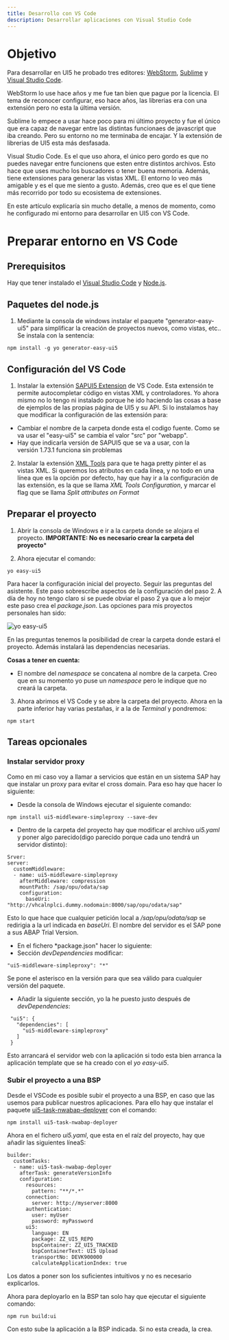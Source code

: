 ```yaml
---
title: Desarrollo con VS Code
description: Desarrollar aplicaciones con Visual Studio Code
---
```


# Objetivo

Para desarrollar en UI5 he probado tres editores: [WebStorm](https://www.jetbrains.com/webstorm/), [Sublime](https://www.sublimetext.com/) y [Visual Studio Code](https://code.visualstudio.com/). 

WebStorm lo use hace años y me fue tan bien que pague por la licencia. El tema de reconocer configurar, eso hace años, las librerias era con una extensión pero no esta la última versión.

Sublime lo empece a usar hace poco para mi último proyecto y fue el único que era capaz de navegar entre las distintas funcionaes de javascript que iba creando. Pero su entorno no me terminaba de encajar. Y la extensión de librerias de UI5 esta más desfasada.

Visual Studio Code. Es el que uso ahora, el único pero gordo es que no puedes navegar entre funcionens que esten entre distintos archivos. Esto hace que uses mucho los buscadores o tener buena memoria. Además, tiene extensiones para generar las vistas XML. El entorno lo veo más amigable y es el que me siento a gusto. Además, creo que es el que tiene más recorrido por todo su ecosistema de extensiones.

En este artículo explicaría sin mucho detalle, a menos de momento, como he configurado mi entorno para desarrollar en UI5 con VS Code.

# Preparar entorno en VS Code

## Prerequisitos

Hay que tener instalado el [Visual Studio Code](https://code.visualstudio.com/) y [Node.js](https://nodejs.org/en/).

## Paquetes del node.js

1. Mediante la consola de windows instalar el paquete "generator-easy-ui5" para simplificar la creación de proyectos nuevos, como vistas, etc.. Se instala con la sentencia:

```tpl
npm install -g yo generator-easy-ui5 
```

## Configuración del VS Code


1. Instalar la extensión [SAPUI5 Extension](https://marketplace.visualstudio.com/items?itemName=iljapostnovs.ui5plugin) de VS Code. Esta extensión te permite autocompletar código en vistas XML y controladores. Yo ahora mismo no lo tengo ni instalado porque he ido haciendo las cosas a base de ejemplos de las propias página de UI5 y su API. Si lo instalamos hay que modificar la configuración de las extensión para:

 * Cambiar el nombre de la carpeta donde esta el codigo fuente. Como se va usar el "easy-ui5" se cambia el valor "src" por "webapp".
 * Hay que indicarla versión de SAPUI5 que se va a usar, con la versión 1.73.1 funciona sin problemas

2. Instalar la extensión [XML Tools](https://marketplace.visualstudio.com/items?itemName=DotJoshJohnson.xml) para que te haga pretty pinter el as vistas XML. Si queremos los atributos en cada línea, y no todo en una línea que es la opción por defecto, hay que hay ir a la configuración de las extensión, es la que se llama *XML Tools Configuration*, y marcar el flag que se llama *Split attributes on Format*

## Preparar el proyecto

1. Abrir la consola de Windows e ir a la carpeta donde se alojara el proyecto. **IMPORTANTE: No es necesario crear la carpeta del proyecto***

2. Ahora ejecutar el comando:

```tpl
yo easy-ui5
```

Para hacer la configuración inicial del proyecto. Seguir las preguntas del asistente. Este paso sobrescribe aspectos de la configuración del paso 2. A día de hoy no tengo claro si se puede obviar el paso 2 ya que a lo mejor este paso crea el *package.json*.
Las opciones para mis proyectos personales han sido:

![yo easy-ui5](/images/sap/ui5/desarrollar_vscode/yo_easy_ui5.png)

En las preguntas tenemos la posibilidad de crear la carpeta donde estará el proyecto. Además instalará las dependencias necesarias.

**Cosas a tener en cuenta:**

* El nombre del *namespace* se concatena al nombre de la carpeta. Creo que en su momento yo puse un *namespace* pero le indique que no creará la carpeta.

3. Ahora abrimos el VS Code y se abre la carpeta del proyecto. Ahora en la parte inferior hay varias pestañas, ir a la de *Terminal* y pondremos:

```tpl
npm start
```

## Tareas opcionales

### Instalar servidor proxy 

Como en mi caso voy a llamar a servicios que están en un sistema SAP hay que instalar un proxy para evitar el cross domain. Para eso hay que hacer lo siguiente:

* Desde la consola de Windows ejecutar el siguiente comando: 
```tpl
npm install ui5-middleware-simpleproxy --save-dev
```
* Dentro de la carpeta del proyecto hay que modificar el archivo *ui5.yaml* y poner algo parecido(digo parecido porque cada uno tendrá un servidor distinto):

```tpl
Srver:  
server:
  customMiddleware:
  - name: ui5-middleware-simpleproxy
    afterMiddleware: compression
    mountPath: /sap/opu/odata/sap
    configuration:
      baseUri: "http://vhcalnplci.dummy.nodomain:8000/sap/opu/odata/sap"
```

Esto lo que hace que cualquier petición local a */sap/opu/odata/sap* se redirigia a la url indicada en *baseUri*. El nombre del servidor es el SAP pone a sus ABAP Trial Version.
* En el fichero *package.json" hacer lo siguiente:
 * Sección *devDependencies* modificar:
 ```tpl
"ui5-middleware-simpleproxy": "*"
```
Se pone el asterisco en la versión para que sea válido para cualquier versión del paquete.

 * Añadir la siguiente sección, yo la he puesto justo después de *devDependencies*:

 ```tpl
  "ui5": {
    "dependencies": [
      "ui5-middleware-simpleproxy"
    ]
  }
```



Esto arrancará el servidor web con la aplicación si todo esta bien arranca la aplicación template que se ha creado con el *yo easy-ui5*.

### Subir el proyecto a una BSP

Desde el VSCode es posible subir el proyecto a una BSP, en caso que las usemos para publicar nuestros aplicaciones. Para ello hay que instalar el paquete [ui5-task-nwabap-deployer](https://github.com/pfefferf/ui5-nwabap-deployer/tree/master/packages/ui5-task-nwabap-deployer) con el comando:

```tpl
npm install ui5-task-nwabap-deployer
```

Ahora en el fichero *ui5.yaml*, que esta en el raíz del proyecto, hay que añadir las siguientes líneaS:

```tpl
builder:
  customTasks:
  - name: ui5-task-nwabap-deployer
    afterTask: generateVersionInfo
    configuration: 
      resources:
        pattern: "**/*.*"
      connection:
        server: http://myserver:8000  
      authentication:
        user: myUser
        password: myPassword
      ui5:
        language: EN
        package: ZZ_UI5_REPO
        bspContainer: ZZ_UI5_TRACKED
        bspContainerText: UI5 Upload
        transportNo: DEVK900000
        calculateApplicationIndex: true  
```

Los datos a poner son los suficientes intuitivos y no es necesario explicarlos.

Ahora para deployarlo en la BSP tan solo hay que ejecutar el siguiente comando:

```tpl
npm run build:ui
```

Con esto sube la aplicación a la BSP indicada. Si no esta creada, la crea.



